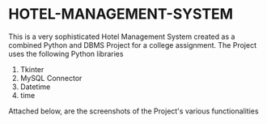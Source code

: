 # HOTEL-MANAGEMENT-SYSTEM
This is a very sophisticated Hotel Management System created as a combined Python and DBMS Project for a college assignment. The Project uses the following Python libraries
1. Tkinter
2. MySQL Connector 
3. Datetime
4. time

Attached below, are the screenshots of the Project's various functionalities

